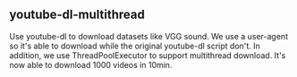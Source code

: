 ## youtube-dl-multithread
Use youtube-dl to download datasets like VGG sound.
We use a user-agent so it's able to download while the original youtube-dl script don't.
In addition, we use ThreadPoolExecutor to support multithread download. It's now able to download 1000 videos in 10min.
